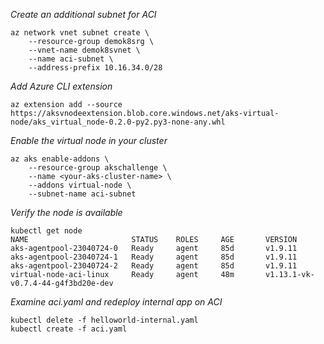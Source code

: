 *Create an additional subnet for ACI*

    az network vnet subnet create \
        --resource-group demok8srg \
        --vnet-name demok8svnet \
        --name aci-subnet \
        --address-prefix 10.16.34.0/28

*Add Azure CLI extension*

    az extension add --source https://aksvnodeextension.blob.core.windows.net/aks-virtual-node/aks_virtual_node-0.2.0-py2.py3-none-any.whl

*Enable the virtual node in your cluster*

    az aks enable-addons \
        --resource-group akschallenge \
        --name <your-aks-cluster-name> \
        --addons virtual-node \
        --subnet-name aci-subnet

*Verify the node is available*

    kubectl get node
    NAME                       STATUS    ROLES     AGE       VERSION
    aks-agentpool-23040724-0   Ready     agent     85d       v1.9.11
    aks-agentpool-23040724-1   Ready     agent     85d       v1.9.11
    aks-agentpool-23040724-2   Ready     agent     85d       v1.9.11
    virtual-node-aci-linux     Ready     agent     48m       v1.13.1-vk-v0.7.4-44-g4f3bd20e-dev

*Examine aci.yaml and redeploy internal app on ACI*

    kubectl delete -f helloworld-internal.yaml
    kubectl create -f aci.yaml